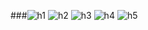 ###![h1](https://user-images.githubusercontent.com/107867817/174635134-9a391504-5033-450b-a1f7-f72c8e0d758c.JPG)
![h2](https://user-images.githubusercontent.com/107867817/174635185-14aeb031-b5e4-4879-ae6f-23ca3520d149.JPG)
![h3](https://user-images.githubusercontent.com/107867817/174635205-d9a4e923-06df-40f7-8af6-e6f391273f3c.JPG)
![h4](https://user-images.githubusercontent.com/107867817/174635213-4a0c8ddd-75be-4b99-a665-accf7e43fa51.JPG)
![h5](https://user-images.githubusercontent.com/107867817/174635223-5e9359ed-0985-44d3-9960-9c8ddd5eea2b.JPG)
